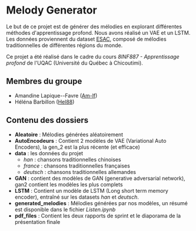 # Melody Generator

Le but de ce projet est de générer des mélodies en explorant différentes méthodes d'apprentissage profond. Nous avons réalisé un VAE et un LSTM. Les données proviennent du dataset [ESAC](https://www.esac-data.org/), composé de mélodies traditionnelles de différentes régions du monde.

Ce projet a été réalisé dans le cadre du cours *8INF887 - Apprentissage profond* de l'UQAC (Université du Québec à Chicoutimi).


## Membres du groupe
* Amandine Lapique--Favre ([Am-lf](https://github.com/Am-lf))
* Héléna Barbillon ([Hel88](https://github.com/Hel88))

## Contenu des dossiers

* **Aleatoire** : Mélodies générées aléatoirement
* **AutoEncodeurs** : Contient 2 modèles de VAE (Variational Auto Encoders), la gen_2 est la plus récente (et efficace)
* **data** : les données du projet
  * *han* : chansons traditionnelles chinoises
  * *france* : chansons traditionnelles françaises
  * *deutsch* : chansons traditionnelles allemandes
* **GAN** : contient des modèles de GAN (generative adversarial network), gan2 contient les modèles les plus complets
* **LSTM** : Contient un modèle de LSTM (Long short term memory encoder), entraîné sur les datasets *han* et *deutsch*.
* **generated_melodies** : Mélodies générées par nos modèles, un résumé est disponible dans le fichier *Listen.ipynb*
* **pdf_files** : Contient les deux rapports de sprint et le diaporama de la présentation finale

